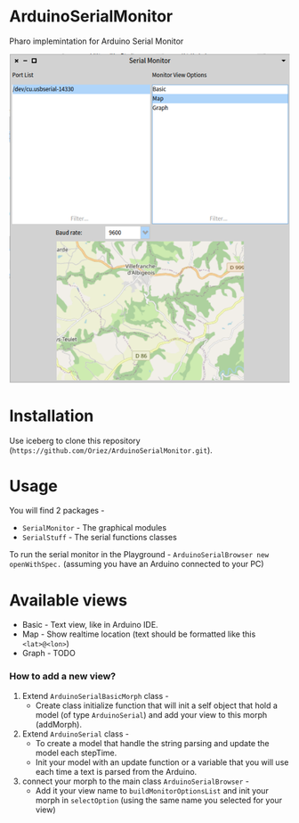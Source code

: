 # ArduinoSerialMonitor
Pharo implemintation for Arduino Serial Monitor

![demo view of the map](https://raw.githubusercontent.com/Oriez/ArduinoSerialMonitor/master/demo_view_map.png)

# Installation
Use iceberg to clone this repository (`https://github.com/Oriez/ArduinoSerialMonitor.git`).
# Usage
You will find 2 packages -
* `SerialMonitor` - The graphical modules 
* `SerialStuff` - The serial functions classes

To run the serial monitor in the Playground - `ArduinoSerialBrowser new openWithSpec.`
(assuming you have an Arduino connected to your PC)

# Available views
* Basic - Text view, like in Arduino IDE.
* Map - Show realtime location (text should be formatted like this `<lat>@<lon>`)
* Graph - TODO

### How to add a new view?
1. Extend `ArduinoSerialBasicMorph` class -
   - Create class initialize function that will init a self object that hold a model (of type `ArduinoSerial`) and add your view to this morph (addMorph).
2. Extend `ArduinoSerial` class - 
   - To create a model that handle the string parsing and update the model each stepTime.
   - Init your model with an update function or a variable that you will use each time a text is parsed from the Arduino.
3. connect your morph to the main class `ArduinoSerialBrowser` -
   - Add it your view name to `buildMonitorOptionsList` and init your morph in `selectOption` (using the same name you selected for your view)

